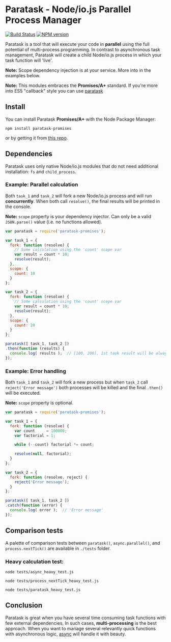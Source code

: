 # Paratask - Node/io.js Parallel Process Manager
[![Build Status](https://secure.travis-ci.org/IvanDimanov/paratask.png?branch=master)](http://travis-ci.org/IvanDimanov/paratask)
[![NPM version](https://badge.fury.io/js/paratask.png)](http://badge.fury.io/js/paratask)

Paratask is a tool that will execute your code in __parallel__ using the full potential of multi-process programming.
In contrast to asynchronous task management, Paratask will create a child Node/io.js process in which your task function will 'live'.

__Note:__ Scope dependency injection is at your service. More into in the examples below.

__Note:__ This modules embraces the __Promises/A+__ standard. If you're more into ES5 "callback" style you can use [paratask](https://github.com/IvanDimanov/paratask)


## Install
You can install Paratask __Promises/A+__ with the Node Package Manager:
```shell
npm install paratask-promises
```
or by getting it from [this repo](https://github.com/IvanDimanov/paratask).

## Dependencies
Paratask uses only native Node/io.js modules that do not need additional installation: `fs` and `child_process`.


### Example: Parallel calculation
Both `task_1` and `task_2` will fork a new Node/io.js process and will run __concurrently__.
When both call `resolve()`, the final results will be printed in the console.

__Note:__ `scope` property is your dependency injector. Can only be a valid `JSON.parse()` value (i.e. no functions allowed).

```javascript
var paratask = require('paratask-promises');

var task_1 = {
  fork: function (resolve) {
    // Some calculation using the 'count' scope var
    var result = count * 10;
    resolve(result);
  },
  scope: {
    count: 10
  }
};

var task_2 = {
  fork: function (resolve) {
    // Some calculation using the 'count' scope var
    var result = count * 10;
    resolve(result);
  },
  scope: {
    count: 20
  }
};

paratask([ task_1, task_2 ])
.then(function (results) {
  console.log( results );  // [100, 200], 1st task result will be always the 1st in the results array even if completed last
});
```


### Example: Error handling

Both `task_1` and `task_2` will fork a new process but
when `task_2` call `reject('Error message')`
both processes will be killed and the final `.then()` will be executed.

__Note:__ `scope` property is optional.

```javascript
var paratask = require('paratask-promises');

var task_1 = {
  fork: function (resolve) {
    var count     = 100000;
    var factorial = 1;

    while (--count) factorial *= count;

    resolve(null, factorial);
  }
};

var task_2 = {
  fork: function (resolve, reject) {
    reject('Error message');
  }
};

paratask([ task_1, task_2 ])
.catch(function (error) {
  console.log( error );  // 'Error message'
});
```


## Comparison tests
A palette of comparison tests between `paratask()`, `async.parallel()`, and `process.nextTick()` are available in `./tests` folder.

### Heavy calculation test:

```shell
node tests/async_heavy_test.js
```
```shell
node tests/process_nextTick_heavy_test.js
```
```shell
node tests/paratask_heavy_test.js
```


## Conclusion
Paratask is great when you have several time consuming task functions with few external dependencies.
In such cases, __multi-processing__ is the best approach.
When you want to manage several relevantly quick functions with asynchronous logic, [async](https://github.com/caolan/async) will handle it with beauty.